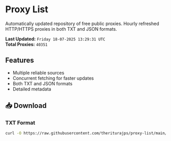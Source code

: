 # Proxy List

Automatically updated repository of free public proxies. Hourly refreshed HTTP/HTTPS proxies in both TXT and JSON formats.

**Last Updated:** `Friday 18-07-2025 13:29:31 UTC`  
**Total Proxies:** `40351`

## Features
- Multiple reliable sources
- Concurrent fetching for faster updates
- Both TXT and JSON formats
- Detailed metadata

## 📥 Download

### TXT Format
```bash
curl -O https://raw.githubusercontent.com/theriturajps/proxy-list/main/proxies.txt